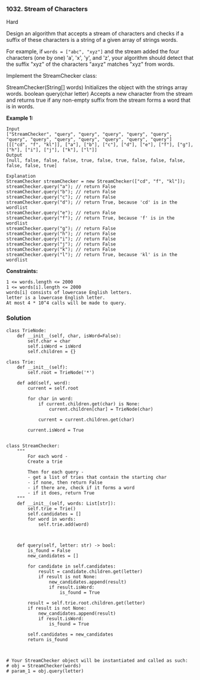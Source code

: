 ### 1032. Stream of Characters
Hard

Design an algorithm that accepts a stream of characters and checks if a suffix of these characters is a string of a given array of strings words.

For example, if `words = ["abc", "xyz"]` and the stream added the four characters (one by one) 'a', 'x', 'y', and 'z', your algorithm should detect that the suffix "xyz" of the characters "axyz" matches "xyz" from words.

Implement the StreamChecker class:

StreamChecker(String[] words) Initializes the object with the strings array words.
boolean query(char letter) Accepts a new character from the stream and returns true if any non-empty suffix from the stream forms a word that is in words.

**Example 1:**
```
Input
["StreamChecker", "query", "query", "query", "query", "query", "query", "query", "query", "query", "query", "query", "query"]
[[["cd", "f", "kl"]], ["a"], ["b"], ["c"], ["d"], ["e"], ["f"], ["g"], ["h"], ["i"], ["j"], ["k"], ["l"]]
Output
[null, false, false, false, true, false, true, false, false, false, false, false, true]

Explanation
StreamChecker streamChecker = new StreamChecker(["cd", "f", "kl"]);
streamChecker.query("a"); // return False
streamChecker.query("b"); // return False
streamChecker.query("c"); // return False
streamChecker.query("d"); // return True, because 'cd' is in the wordlist
streamChecker.query("e"); // return False
streamChecker.query("f"); // return True, because 'f' is in the wordlist
streamChecker.query("g"); // return False
streamChecker.query("h"); // return False
streamChecker.query("i"); // return False
streamChecker.query("j"); // return False
streamChecker.query("k"); // return False
streamChecker.query("l"); // return True, because 'kl' is in the wordlist
``` 

**Constraints:**
```
1 <= words.length <= 2000
1 <= words[i].length <= 2000
words[i] consists of lowercase English letters.
letter is a lowercase English letter.
At most 4 * 10^4 calls will be made to query.
```

### Solution
```
class TrieNode:
    def __init__(self, char, isWord=False):
        self.char = char
        self.isWord = isWord
        self.children = {}

class Trie:
    def __init__(self):
        self.root = TrieNode('*')
    
    def add(self, word):
        current = self.root
        
        for char in word:
            if current.children.get(char) is None:
                current.children[char] = TrieNode(char)
            
            current = current.children.get(char)
        
        current.isWord = True
        
    
class StreamChecker:
    """
        For each word - 
        Create a trie
        
        Then for each query -
        - get a list of tries that contain the starting char
        - if none, then return False
        - if there are, check if it forms a word
        - if it does, return True
    """
    def __init__(self, words: List[str]):
        self.trie = Trie()
        self.candidates = []
        for word in words:
            self.trie.add(word)
        
        

    def query(self, letter: str) -> bool:
        is_found = False
        new_candidates = []
        
        for candidate in self.candidates:
            result = candidate.children.get(letter)
            if result is not None:
                new_candidates.append(result)
                if result.isWord:
                    is_found = True
        
        result = self.trie.root.children.get(letter) 
        if result is not None:
            new_candidates.append(result)
            if result.isWord:
                is_found = True
        
        self.candidates = new_candidates
        return is_found
        


# Your StreamChecker object will be instantiated and called as such:
# obj = StreamChecker(words)
# param_1 = obj.query(letter)
```
